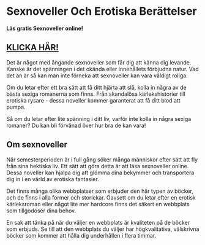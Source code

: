# Sexnoveller Och Erotiska Berättelser

**Läs gratis Sexnoveller online!**

## [KLICKA HÄR!](https://sext.se/)

Det är något med ångande sexnoveller som får dig att känna dig levande. Kanske är det spänningen i det okända eller innehållets förbjudna natur. Vad det än är så kan man inte förneka att sexnoveller kan vara väldigt roliga.

Om du letar efter ett bra sätt att få ditt hjärta att slå, kolla in några av de bästa sexiga romanerna som finns. Från skandalösa kärlekshistorier till erotiska rysare - dessa noveller kommer garanterat att få ditt blod att pumpa.

Så om du letar efter lite spänning i ditt liv, varför inte kolla in några sexiga romaner? Du kan bli förvånad över hur bra de kan vara!

## Om sexnoveller

När semesterperioden är i full gång söker många människor efter sätt att fly från sina hektiska liv. Ett sätt att göra detta är att läsa sexnoveller online. Dessa noveller kan hjälpa dig att glömma dina bekymmer och transportera dig in i en värld av erotiska fantasier.

Det finns många olika webbplatser som erbjuder den här typen av böcker, och de finns i alla former och storlekar. Oavsett om du letar efter en erotisk kärleksroman eller något lite mer hardcore finns det säkert en webbplats som tillgodoser dina behov.

En sak att tänka på när du väljer en webbplats är kvaliteten på de böcker som erbjuds. Se till att den webbplats du väljer har högkvalitativa, välskrivna böcker som kommer att hålla dig underhållen i flera timmar.
